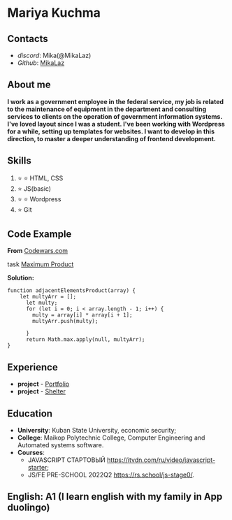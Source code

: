 # Mariya Kuchma

## **Contacts**
* _discord_: Mika(@MikaLaz)
* _Github_: [MikaLaz](https://github.com/MikaLaz)

## **About me**
__I work as a government employee in the federal service, my job is related to the maintenance of equipment in the department and consulting services to clients on the operation of government information systems. I've loved layout since I was a student. I've been working with Wordpress for a while, setting up templates for websites. I want to develop in this direction, to master a deeper understanding of frontend development.__


## **Skills**
1. :star: :star: HTML, CSS 
2. :star: JS(basic) 
3. :star: :star: Wordpress 
4. :star: Git 


## **Code Example**
__From__ [Codewars.com](https://www.codewars.com/) 


task [Maximum Product](https://www.codewars.com/kata/5a4138acf28b82aa43000117/javascript)


__Solution:__

```
function adjacentElementsProduct(array) {
    let multyArr = [];
      let multy;
      for (let i = 0; i < array.length - 1; i++) {
        multy = array[i] * array[i + 1];
        multyArr.push(multy);

      }
      return Math.max.apply(null, multyArr);
}

```


## **Experience**
* __project__ - [Portfolio](https://rolling-scopes-school.github.io/mikalaz-JSFEPRESCHOOL/portfolio/)
* __project__ - [Shelter](https://rolling-scopes-school.github.io/mikalaz-JSFEPRESCHOOL2024Q2/shelter/)


## **Education**
* __University__: Kuban State University, economic security;
* __College__: Maikop Polytechnic College, Computer Engineering and Automated systems software.
* __Courses__: 
    + JAVASCRIPT СТАРТОВЫЙ <https://itvdn.com/ru/video/javascript-starter>;
    + JS/FE PRE-SCHOOL 2022Q2 <https://rs.school/js-stage0/>.


## **English**: __A1__ (I learn english with my family in App duolingo)